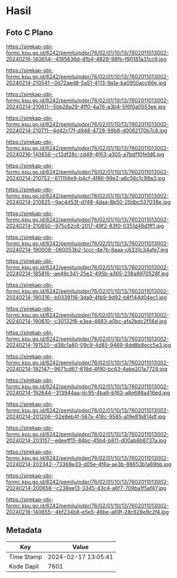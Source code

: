 # Hasil

## Foto C Plano

https://sirekap-obj-formc.kpu.go.id/6242/pemilu/pdpr/76/02/01/10/13/7602011013002-20240216-140654--4185636d-4fb4-4829-98fb-f90181a31cc9.jpg

https://sirekap-obj-formc.kpu.go.id/6242/pemilu/pdpr/76/02/01/10/13/7602011013002-20240214-210541--0d72aed8-5a51-4113-9a1a-ba0950acc66e.jpg

https://sirekap-obj-formc.kpu.go.id/6242/pemilu/pdpr/76/02/01/10/13/7602011013002-20240214-210611--5bb28a29-4ff0-4a76-a3b4-5f6f0a0553ee.jpg

https://sirekap-obj-formc.kpu.go.id/6242/pemilu/pdpr/76/02/01/10/13/7602011013002-20240214-210711--4d42c17f-d948-4728-99b8-d0062170b7c8.jpg

https://sirekap-obj-formc.kpu.go.id/6242/pemilu/pdpr/76/02/01/10/13/7602011013002-20240216-140656--c12df28c-cd49-4f63-a305-a7bdf10fe1d6.jpg

https://sirekap-obj-formc.kpu.go.id/6242/pemilu/pdpr/76/02/01/10/13/7602011013002-20240214-210752--611156e9-b4cf-4f86-99e2-a6c56c1c99a3.jpg

https://sirekap-obj-formc.kpu.go.id/6242/pemilu/pdpr/76/02/01/10/13/7602011013002-20240214-210825--9ac4d53f-d748-4daa-8b50-20dbc537038e.jpg

https://sirekap-obj-formc.kpu.go.id/6242/pemilu/pdpr/76/02/01/10/13/7602011013002-20240214-210850--975c62c6-2017-49f2-83f0-0351d48d1ff1.jpg

https://sirekap-obj-formc.kpu.go.id/6242/pemilu/pdpr/76/02/01/10/13/7602011013002-20240214-190008--060053b2-1ccc-4e7b-8aaa-c6331c34afe7.jpg

https://sirekap-obj-formc.kpu.go.id/6242/pemilu/pdpr/76/02/01/10/13/7602011013002-20240214-185816--ae49c341-25e2-495b-a365-238a8970528f.jpg

https://sirekap-obj-formc.kpu.go.id/6242/pemilu/pdpr/76/02/01/10/13/7602011013002-20240214-190316--b0339116-3da9-4fb9-9d92-b8f144d04ec1.jpg

https://sirekap-obj-formc.kpu.go.id/6242/pemilu/pdpr/76/02/01/10/13/7602011013002-20240214-190610--c30132f8-e3ea-4683-a0bc-afa2bdc2f56d.jpg

https://sirekap-obj-formc.kpu.go.id/6242/pemilu/pdpr/76/02/01/10/13/7602011013002-20240214-191520--d38c1a80-09c9-4d85-9469-8dd8b8ecc5e3.jpg

https://sirekap-obj-formc.kpu.go.id/6242/pemilu/pdpr/76/02/01/10/13/7602011013002-20240214-192147--9671cd67-619d-4f90-bc63-4abe201a7729.jpg

https://sirekap-obj-formc.kpu.go.id/6242/pemilu/pdpr/76/02/01/10/13/7602011013002-20240214-192644--313944aa-dc95-4ba9-b163-a8e688a416ed.jpg

https://sirekap-obj-formc.kpu.go.id/6242/pemilu/pdpr/76/02/01/10/13/7602011013002-20240214-201206--02e9eb4f-567a-418c-9585-a19e81b814df.jpg

https://sirekap-obj-formc.kpu.go.id/6242/pemilu/pdpr/76/02/01/10/13/7602011013002-20240214-203157--edeeff15-84bc-45b4-b811-d00ab8b8737a.jpg

https://sirekap-obj-formc.kpu.go.id/6242/pemilu/pdpr/76/02/01/10/13/7602011013002-20240214-202342--73368e33-d05e-4f6a-ae3b-88653b1a69bb.jpg

https://sirekap-obj-formc.kpu.go.id/6242/pemilu/pdpr/76/02/01/10/13/7602011013002-20240214-200656--c238ee13-3345-43c4-a6f7-709ba1f5af47.jpg

https://sirekap-obj-formc.kpu.go.id/6242/pemilu/pdpr/76/02/01/10/13/7602011013002-20240216-140655--4bf234b8-e5e5-46be-a69f-28c628e9c2f4.jpg


## Metadata

| Key        | Value               |
| ---------- | ------------------- |
| Time Stamp | 2024-02-17 13:05:41 |
| Kode Dapil | 7601                |



